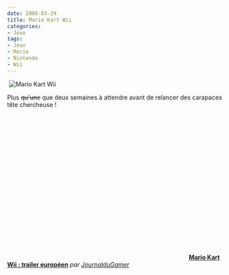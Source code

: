 ```yaml
---
date: 2008-03-29
title: Mario Kart Wii
categories:
- Jeux
tags:
- Jeux
- Mario
- Nintendo
- Wii
---
```

 <img src="https://dlgjp9x71cipk.cloudfront.net/2008/03/mariokartwii.png" alt="Mario Kart Wii" />

Plus <span style="text-decoration: line-through;">qu'une</span> que deux semaines à attendre avant de relancer des carapaces tête chercheuse !

<!--more-->
<div><object classid="clsid:d27cdb6e-ae6d-11cf-96b8-444553540000" width="420" height="339" codebase="https://download.macromedia.com/pub/shockwave/cabs/flash/swflash.cab#version=6,0,40,0"><param name="allowFullScreen" value="true" /><param name="allowScriptAccess" value="always" /><param name="src" value="https://www.dailymotion.com/swf/x4v8zu" /><embed type="application/x-shockwave-flash" width="420" height="339" src="https://www.dailymotion.com/swf/x4v8zu" allowscriptaccess="always" allowfullscreen="true"></embed></object>
<strong><a href="https://www.dailymotion.com/swf/x4v8zu">Mario Kart Wii : trailer européen</a></strong>
<em>par <a href="https://www.dailymotion.com/JournalduGamer">JournalduGamer</a></em></div>
